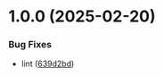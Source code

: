 # 1.0.0 (2025-02-20)


### Bug Fixes

* lint ([639d2bd](https://github.com/Aohzan/hass-gce-xdisplay-v2/commit/639d2bd7ea9fdb1ccc2992429d25b9c175271a64))
